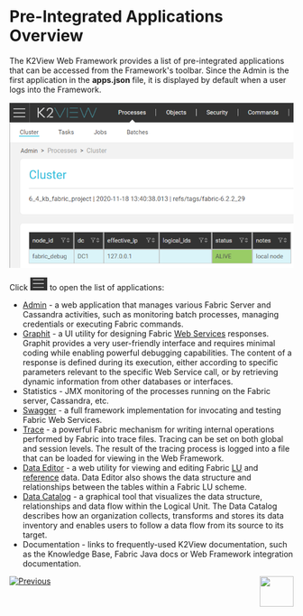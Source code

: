 # Pre-Integrated Applications Overview

The K2View Web Framework provides a list of pre-integrated applications that can be accessed from the Framework's toolbar. Since the Admin is the first application in the **apps.json** file, it is displayed by default when a user logs into the Framework. 

<img src="images/30_02_toolbar.PNG" alt="image" style="zoom:80%;" />

Click <img src="images/30_02_icon.PNG" alt="image" style="zoom:67%;" /> to open the list of applications:

- [Admin](03_web_admin_application.md) - a web application that manages various Fabric Server and Cassandra activities, such as monitoring batch processes, managing credentials or executing Fabric commands.
- [Graphit](/articles/15_web_services_and_graphit/17_Graphit/01_graphit_overview.md) - a UI utility for designing Fabric [Web Services](/articles/15_web_services_and_graphit/01_web_services_overview.md) responses. Graphit provides a very user-friendly interface and requires minimal coding while enabling powerful debugging capabilities. The content of a response is defined during its execution, either according to specific parameters relevant to the specific Web Service call, or by retrieving dynamic information from other databases or interfaces.
- Statistics - JMX monitoring of the processes running on the Fabric server, Cassandra, etc.
- [Swagger](/articles/15_web_services_and_graphit/09_swagger.md) - a full framework implementation for invocating and testing Fabric Web Services.
- [Trace](/articles/29_tracing/05_trace_view.md) - a powerful Fabric mechanism for writing internal operations performed by Fabric into trace files. Tracing can be set on both global and session levels. The result of the tracing process is logged into a file that can be loaded for viewing in the Web Framework.
- [Data Editor](04_data_editor_overview.md) - a web utility for viewing and editing Fabric [LU](/articles/06_LU_tables/01_LU_tables_overview.md) and [reference](/articles/22_reference(commonDB)_tables/01_fabric_commonDB_overview.md) data. Data Editor also shows the data structure and relationships between the tables within a Fabric LU scheme.
- [Data Catalog](/articles/33_data_catalog/01_data_catalog_overview.md) - a graphical tool that visualizes the data structure, relationships and data flow within the Logical Unit. The Data Catalog describes how an organization collects, transforms and stores its data inventory and enables users to follow a data flow from its source to its target.
- Documentation - links to frequently-used K2View documentation, such as the Knowledge Base, Fabric Java docs or Web Framework integration documentation.



[![Previous](/articles/images/Previous.png)](01_web_framework_overview.md)[<img align="right" width="60" height="54" src="/articles/images/Next.png">](03_web_admin_application.md) 
